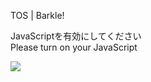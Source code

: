 TOS | Barkle!

JavaScriptを有効にしてください  
Please turn on your JavaScript

![](/static-assets/splash.png?1729342545298)